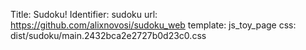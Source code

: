 Title: Sudoku!
Identifier: sudoku
url: https://github.com/alixnovosi/sudoku_web
template: js_toy_page
css: dist/sudoku/main.2432bca2e2727b0d23c0.css

<div id="app"></div>
<script src="dist/sudoku/main.2432bca2e2727b0d23c0.js"></script>

